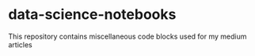 # data-science-notebooks

This repository contains miscellaneous code blocks used for my medium articles 